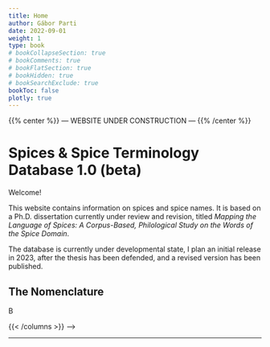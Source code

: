 ```yaml
---
title: Home
author: Gábor Parti
date: 2022-09-01
weight: 1
type: book
# bookCollapseSection: true
# bookComments: true
# bookFlatSection: true
# bookHidden: true
# bookSearchExclude: true
bookToc: false
plotly: true
---
```


{{% center %}}
— WEBSITE UNDER CONSTRUCTION —
{{% /center %}}

# Spices & Spice Terminology Database 1.0 (beta)

Welcome!

This website contains information on spices and spice names. It is based on a Ph.D. dissertation currently under review and revision, titled *Mapping the Language of Spices: A Corpus-Based, Philological Study on the Words of the Spice Domain*.

The database is currently under developmental state, I plan an initial release in 2023, after the thesis has been defended, and a revised version has been published.

<!-- 
{{< columns >}}

## The Spices

A

<--->

## The Nomenclature

B

{{< /columns >}} -->

***